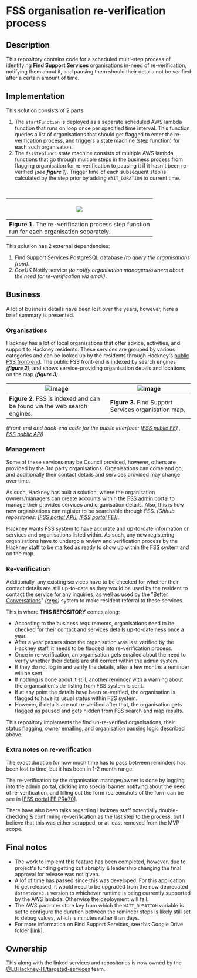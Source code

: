 # FSS organisation re-verification process

## Description
This repository contains code for a scheduled multi-step process of identifying **Find Support Services** organisations
in-need of re-verification, notifying them about it, and pausing them should their details not be verified after a certain
amount of time.

## Implementation
This solution consists of 2 parts:
1. The `startFunction` is deployed as a separate scheduled AWS lambda function that runs on loop once per specified time
interval. This function queries a list of organisations that should get flagged to enter the re-verification process,
and triggers a state machine (step function) for each such organisation.
2. The `fssstepfunc1` state machine consists of multiple AWS lambda functions that go through multiple steps in the business
process from flagging organisation for re-verification to pausing it if it hasn't been re-verified _(see **figure 1**)_.
Trigger time of each subsequent step is calculated by the step prior by adding `WAIT_DURATION` to current time.

<br/>

| <p align="center"><img src="https://github.com/user-attachments/assets/b65bb4d4-184d-4370-ae17-5484adbf3d69" /></p> |
| --- |
| **Figure 1.** The re-verification process step function <br/> run for each organisation separately. |

This solution has 2 external dependencies:
1. Find Support Services PostgreSQL database _(to query the organisations from)_.
2. GovUK Notify service _(to notify organisation managers/owners about the need for re-verification via email)_.

## Business
A lot of business details have been lost over the years, however, here a brief summary is presented.

### Organisations
Hackney has a lot of local organisations that offer advice, activities, and support to Hackney residents. These services
are grouped by various categories and can be looked up by the residents through Hackney's [public FSS front-end](https://find-support-services.hackney.gov.uk/).
The public FSS front-end is indexed by search engines _(**figure 2**)_, and shows service-providing organisation details and locations on the map _(**figure 3**)_. 

| ![image](https://github.com/user-attachments/assets/8e14451e-3778-4da4-8066-1541a8e11794) | ![image](https://github.com/user-attachments/assets/56dac25a-2705-4938-beeb-439b00eb9d66) |
| --- | --- |
| **Figure 2.** FSS is indexed and can be found via the web search engines. | **Figure 3.** Find Support Services organisation map. |

_(Front-end and back-end code for the public interface: [[FSS public FE](https://github.com/LBHackney-IT/lbh-fss-public-frontend)] , [FSS public API](https://github.com/LBHackney-IT/lbh-fss-public-api))_

### Management
Some of these services may be Council provided, however, others are provided by the 3rd party organisations.
Organisations can come and go, and additionally their contact details and services provided may change over time.

As such, Hackney has built a solution, where the organisation owners/managers can create accounts within the [FSS admin portal](https://find-support-services-admin.hackney.gov.uk/)
to manage their provided services and organisation details. Also, this is how new organisations can register to be searchable through FSS.
_(Github repositories: [[FSS portal API](https://github.com/LBHackney-IT/lbh-fss-portal-api)], [[FSS portal FE](https://github.com/LBHackney-IT/lbh-fss-portal-frontend)])_.

Hackney wants FSS system to have accurate and up-to-date information on services and organisations listed within. As such, any
new registering organisations have to undergo a review and verification process by the Hackney staff to be marked as ready to
show up within the FSS system and on the map.

### Re-verification
Additionally, any existing services have to be checked for whether their contact details are still up-to-date as they would be
used by the resident to contact the service for any inquiries, as well as used by the "[Better Conversations](https://frontdoor-snapshot.hackney.gov.uk/)"
_([repo](https://github.com/LBHackney-IT/coronavirus-frontdoor-snapshot))_ system to make resident referral to these services.

This is where **THIS REPOSITORY** comes along:
* According to the business requirements, organisations need to be checked for their contact and services details up-to-date'ness once a year.
* After a year passes since the organisation was last verified by the Hackney staff, it needs to be flagged into re-verification process.
* Once in re-verification, an organisation gets emailed about the need to verify whether their details are still correct within the admin system.
* If they do not log in and verify the details, after a few months a reminder will be sent.
* If nothing is done about it still, another reminder with a warning about the organisation's de-listing from FSS system is sent.
* If at any point the details have been re-verified, the organisation is flagged to have its usual status within FSS system.
* However, if details are not re-verified after that, the organisation gets flagged as paused and gets hidden from FSS search and map results.

This repository implements the find un-re-verified organisations, their status flagging, owner emailing, and organisation pausing logic
described above.

### Extra notes on re-verification
The exact duration for how much time has to pass between reminders has been lost to time, but it has been in 1-2 month range.

The re-verification by the organisation manager/owner is done by logging into the admin portal, clicking into special banner
notifying about the need of re-verification, and filling out the form (screenshots of the form can be see in [[FSS portal FE PR#70](https://github.com/LBHackney-IT/lbh-fss-portal-frontend/pull/70)].

There have also been talks regarding Hackney staff potentially double-checking & confirming re-verification as the last step
to the process, but I believe that this was either scrapped, or at least removed from the MVP scope.

## Final notes
* The work to implemt this feature has been completed, however, due to project's funding getting cut abruptly & leadership changing
the final approval for release was not given.
* A lof of time has passed since this was developed. For this application to get released, it would need to be upgraded from the now
deprecated `dotnetcore3.1` version to whichever runtime is being currently supported by the AWS lambda. Otherwise the deployment will fail.
* The AWS paramter store key from which the `WAIT_DURATION` variable is set to configure the duration between the reminder steps is likely
still set to debug values, which is minutes rather than days.
* For more information on Find Support Services, see this Google Drive folder [[link](https://drive.google.com/drive/folders/1r5vmflwvIVA3ZbEyg2QtNSzx21HswgTc)].

## Ownership
This along with the linked services and repositories is now owned by the [@LBHackney-IT/targeted-services](https://github.com/orgs/LBHackney-IT/teams/targeted-services) team.
